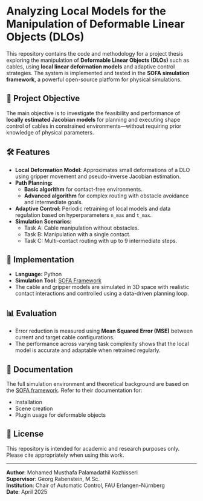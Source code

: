 # Analyzing Local Models for the Manipulation of Deformable Linear Objects (DLOs)

This repository contains the code and methodology for a project thesis exploring the manipulation of **Deformable Linear Objects (DLOs)** such as cables, using **local linear deformation models** and adaptive control strategies. The system is implemented and tested in the **SOFA simulation framework**, a powerful open-source platform for physical simulations.

## 🧠 Project Objective

The main objective is to investigate the feasibility and performance of **locally estimated Jacobian models** for planning and executing shape control of cables in constrained environments—without requiring prior knowledge of physical parameters.

## 🛠️ Features

- **Local Deformation Model:** Approximates small deformations of a DLO using gripper movement and pseudo-inverse Jacobian estimation.
- **Path Planning:**
  - **Basic algorithm** for contact-free environments.
  - **Advanced algorithm** for complex routing with obstacle avoidance and intermediate goals.
- **Adaptive Control:** Periodic retraining of local models and data regulation based on hyperparameters `n_max` and `t_max`.
- **Simulation Scenarios:**
  - Task A: Cable manipulation without obstacles.
  - Task B: Manipulation with a single contact.
  - Task C: Multi-contact routing with up to 9 intermediate steps.

## 🧪 Implementation

- **Language:** Python
- **Simulation Tool:** [SOFA Framework](https://www.sofa-framework.org/)
- The cable and gripper models are simulated in 3D space with realistic contact interactions and controlled using a data-driven planning loop.

## 📊 Evaluation

- Error reduction is measured using **Mean Squared Error (MSE)** between current and target cable configurations.
- The performance across varying task complexity shows that the local model is accurate and adaptable when retrained regularly.

## 📖 Documentation

The full simulation environment and theoretical background are based on the [SOFA framework](https://www.sofa-framework.org). Refer to their documentation for:
- Installation
- Scene creation
- Plugin usage for deformable objects

## 📄 License

This repository is intended for academic and research purposes only. Please cite appropriately when using this work.

---

**Author**: Mohamed Musthafa Palamadathil Kozhisseri  
**Supervisor**: Georg Rabenstein, M.Sc.  
**Institution**: Chair of Automatic Control, FAU Erlangen-Nürnberg  
**Date**: April 2025

